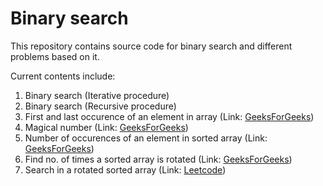 # Binary search
This repository contains source code for binary search and different problems based on it.

Current contents include:

1. Binary search (Iterative procedure)
2. Binary search (Recursive procedure)
3. First and last occurence of an element in array (Link: [GeeksForGeeks](https://www.geeksforgeeks.org/problems/first-and-last-occurrences-of-x2041/1))
4. Magical number  (Link: [GeeksForGeeks](https://www.geeksforgeeks.org/problems/magical-number-1587115620/1))
5. Number of occurences of an element in sorted array (Link: [GeeksForGeeks](https://www.geeksforgeeks.org/problems/first-and-last-occurrences-of-x2041/1))
6. Find no. of times a sorted array is rotated (Link: [GeeksForGeeks](https://practice.geeksforgeeks.org/problems/rotation4723/1))
7. Search in a rotated sorted array (Link: [Leetcode](https://leetcode.com/problems/search-in-rotated-sorted-array/description/))